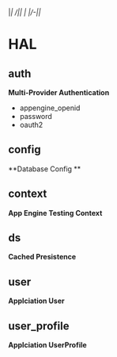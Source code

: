 |_| /||
| |/-||_

HAL
===

auth
----
**Multi-Provider Authentication**

* appengine_openid
* password
* oauth2

config
------
**Database Config **

context
-------
**App Engine Testing Context**

ds
--
**Cached Presistence**

user
----
**Applciation User**

user_profile
------------
**Applciation UserProfile**
